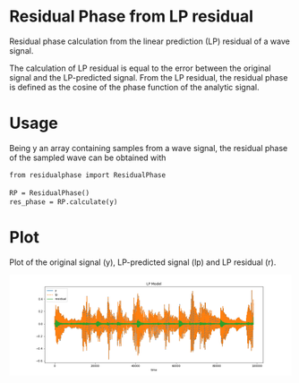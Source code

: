 # Residual Phase from LP residual

Residual phase calculation from the linear prediction (LP) residual of a wave signal. <br>

The calculation of LP residual is equal to the error between the original signal and the LP-predicted signal.
From the LP residual, the residual phase is defined as the cosine of the phase function of the analytic signal.

# Usage

Being y an array containing samples from a wave signal, the residual phase of the sampled wave can be obtained with

```
from residualphase import ResidualPhase

RP = ResidualPhase()
res_phase = RP.calculate(y)
```

# Plot

Plot of the original signal (y), LP-predicted signal (lp) and LP residual (r). 


![Image description](output/residual_signal.png)




